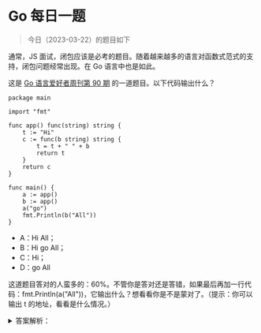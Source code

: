 # Go 每日一题

> 今日（2023-03-22）的题目如下

通常，JS 面试，闭包应该是必考的题目。随着越来越多的语言对函数式范式的支持，闭包问题经常出现。在 Go 语言中也是如此。

这是 [Go 语言爱好者周刊第 90 期](https://studygolang.com/topics/13470) 的一道题目。以下代码输出什么？


```golang
package main

import "fmt"

func app() func(string) string {
	t := "Hi"
	c := func(b string) string {
		t = t + " " + b
		return t
	}
	return c
}

func main() {
	a := app()
	b := app()
	a("go")
	fmt.Println(b("All"))
}
```

- A：Hi All；
- B：Hi go All；
- C：Hi；
- D：go All

这道题目答对的人蛮多的：60%。不管你是答对还是答错，如果最后再加一行代码：fmt.Println(a("All"))，它输出什么？想看看你是不是蒙对了。（提示：你可以输出 t 的地址，看看是什么情况。）

<details>
<summary>答案解析：</summary>
<div>

### 01 什么是闭包

维基百科对[闭包的定义](https://zh.wikipedia.org/wiki/%E9%97%AD%E5%8C%85_(%E8%AE%A1%E7%AE%97%E6%9C%BA%E7%A7%91%E5%AD%A6))：

> 在计算机科学中，闭包（英语：Closure），又称词法闭包（Lexical Closure）或函数闭包（function closures），是在支持头等函数的编程语言中实现词法绑定的一种技术。闭包在实现上是一个结构体，它存储了一个函数（通常是其入口地址）和一个关联的环境（相当于一个符号查找表）。环境里是若干对符号和值的对应关系，它既要包括约束变量（该函数内部绑定的符号），也要包括自由变量（在函数外部定义但在函数内被引用），有些函数也可能没有自由变量。闭包跟函数最大的不同在于，当捕捉闭包的时候，它的自由变量会在捕捉时被确定，这样即便脱离了捕捉时的上下文，它也能照常运行。捕捉时对于值的处理可以是值拷贝，也可以是名称引用，这通常由语言设计者决定，也可能由用户自行指定（如 C++）。

关于（函数）闭包，有几个关键点：

- 函数是一等公民；
- 闭包所处环境，可以引用环境里的值；

问到什么是闭包时，网上一般这么回答的：

> 在支持函数是一等公民的语言中，一个函数的返回值是另一个函数，被返回的函数可以访问父函数内的变量，当这个被返回的函数在外部执行时，就产生了闭包。

所以，上面题目中，函数 app 的返回值是另一个函数，因此产生了闭包。

### 02 Go 中的闭包

Go 中的函数是一等公民，之前写过一篇文章：[函数是一等公民，这到底在说什么？](https://mp.weixin.qq.com/s/H3iuhkvQWonZbi7AzmokSA)

日常开发中，闭包是很常见的。举几个例子。

#### 标准库

在 net/http 包中的函数 ProxyURL，实现如下：

```golang
// ProxyURL returns a proxy function (for use in a Transport)
// that always returns the same URL.
func ProxyURL(fixedURL *url.URL) func(*Request) (*url.URL, error) {
	return func(*Request) (*url.URL, error) {
		return fixedURL, nil
	}
}
```

它的返回值是另一个函数，签名是：

```golang
func(*Request) (*url.URL, error)
```

在返回的函数中，引用了父函数（ProxyURL）的参数 fixedURL，因此这是闭包。

#### Web 中间件

在 Web 开发中，中间件一般都会使用闭包。比如 Echo 框架中的一个中间件：

```golang
// BasicAuthWithConfig returns an BasicAuth middleware with config.
// See `BasicAuth()`.
func BasicAuthWithConfig(config BasicAuthConfig) echo.MiddlewareFunc {
	// Defaults
	if config.Validator == nil {
		panic("echo: basic-auth middleware requires a validator function")
	}
  ...
	return func(next echo.HandlerFunc) echo.HandlerFunc {
		return func(c echo.Context) error {
			/// 省略很多代码
      ...
		}
	}
}
```

首先，echo.MiddlewareFunc 是一个函数：

```golang
type MiddlewareFunc func(HandlerFunc) HandlerFunc
```

而 echo.HandlerFunc 也是一个函数：

```golang
type HandlerFunc func(Context) error
```

所以，上面的函数嵌套了几层，是典型的闭包。

#### 这是闭包吗？

在 Go 中不支持函数嵌套定义，函数内嵌套函数，必须通过匿名函数的形式。匿名函数在 Go 中是很常见的，比如开启一个 goroutine，通常通过匿名函数。

现在有一个问题，以下代码是闭包吗？

```golang
package main

import (  
    "fmt"
)

func main() {  
    a := 5
    func() {
        fmt.Println("a =", a)
    }()
}
```

如果按照上面网上一般的回答，这不是闭包，因为并没有返回函数。但按照维基百科的定义，这个属于闭包。有没有其他证据呢？

在 Go 语言规范中，关于函数字面值（匿名函数）有这么一句话：

> Function literals are closures: they may refer to variables defined in a surrounding function. Those variables are then shared between the surrounding function and the function literal, and they survive as long as they are accessible.

也就是说，函数字面值（匿名函数）是闭包，它们可以引用外层函数定义的变量。

此外，在官方 FAQ 中有这样的说明：

[What happens with closures running as goroutines?](https://docs.studygolang.com/doc/faq#closures_and_goroutines)

例子是：

```golang
func main() {
    done := make(chan bool)

    values := []string{"a", "b", "c"}
    for _, v := range values {
        go func() {
            fmt.Println(v)
            done <- true
        }()
    }

    // wait for all goroutines to complete before exiting
    for _ = range values {
        <-done
    }
}
```

这是 Go 中很常见的代码（很容易写错的），FAQ 称开启 goroutine 的那个匿名函数是一个闭包。

### 03 汇编看看实现

回到开始的题目，我们通过汇编看看，Go 闭包的实现，是不是按照维基百科说的，「闭包在实现上是一个结构体，它存储了一个函数（通常是其入口地址）和一个关联的环境（相当于一个符号查找表）」。

```shell
$ go tool compile -S main.go
```

看关键代码：

```asm
0x0000 00000 (main.go:5)	TEXT	"".app(SB), ABIInternal, $24-8
0x0000 00000 (main.go:5)	MOVQ	(TLS), CX
0x0009 00009 (main.go:5)	CMPQ	SP, 16(CX)
0x000d 00013 (main.go:5)	PCDATA	$0, $-2
0x000d 00013 (main.go:5)	JLS	96
0x000f 00015 (main.go:5)	PCDATA	$0, $-1
0x000f 00015 (main.go:5)	SUBQ	$24, SP
0x0013 00019 (main.go:5)	MOVQ	BP, 16(SP)
0x0018 00024 (main.go:5)	LEAQ	16(SP), BP
0x001d 00029 (main.go:5)	FUNCDATA	$0, gclocals·2a5305abe05176240e61b8620e19a815(SB)
0x001d 00029 (main.go:5)	FUNCDATA	$1, gclocals·33cdeccccebe80329f1fdbee7f5874cb(SB)
0x001d 00029 (main.go:7)	LEAQ	type.noalg.struct { F uintptr; "".t string }(SB), AX
0x0024 00036 (main.go:7)	MOVQ	AX, (SP)
0x0028 00040 (main.go:7)	PCDATA	$1, $0
0x0028 00040 (main.go:7)	CALL	runtime.newobject(SB)
0x002d 00045 (main.go:7)	MOVQ	8(SP), AX
0x0032 00050 (main.go:7)	LEAQ	"".app.func1(SB), CX
0x0039 00057 (main.go:7)	MOVQ	CX, (AX)
0x003c 00060 (main.go:7)	MOVQ	$2, 16(AX)
0x0044 00068 (main.go:7)	LEAQ	go.string."Hi"(SB), CX
0x004b 00075 (main.go:7)	MOVQ	CX, 8(AX)
0x004f 00079 (main.go:10)	MOVQ	AX, "".~r0+32(SP)
0x0054 00084 (main.go:10)	MOVQ	16(SP), BP
0x0059 00089 (main.go:10)	ADDQ	$24, SP
0x005d 00093 (main.go:10)	RET
0x005e 00094 (main.go:10)	NOP
```

其中 `LEAQ type.noalg.struct { F uintptr; "".t string }(SB), AX` 这行表明 Go 对闭包的实现和维基百科说的类似。

现在看看下面这种是不是这么实现的：

```golang
package main

import (  
    "fmt"
)

func main() {  
    a := 5
    func() {
        fmt.Println("a =", a)
    }()
}
```

看看汇编

```bash
$ go tool compile -S test.go
```

```asm
"".main.func1 STEXT size=215 args=0x8 locals=0x50 funcid=0x0
  0x0000 00000 (test.go:9)	TEXT	"".main.func1(SB), ABIInternal, $80-8
  0x0000 00000 (test.go:9)	MOVQ	(TLS), CX
  0x0009 00009 (test.go:9)	CMPQ	SP, 16(CX)
  0x000d 00013 (test.go:9)	PCDATA	$0, $-2
  0x000d 00013 (test.go:9)	JLS	205
  0x0013 00019 (test.go:9)	PCDATA	$0, $-1
  0x0013 00019 (test.go:9)	SUBQ	$80, SP
  0x0017 00023 (test.go:9)	MOVQ	BP, 72(SP)
  0x001c 00028 (test.go:9)	LEAQ	72(SP), BP
  0x0021 00033 (test.go:9)	FUNCDATA	$0, gclocals·69c1753bd5f81501d95132d08af04464(SB)
  0x0021 00033 (test.go:9)	FUNCDATA	$1, gclocals·9fb7f0986f647f17cb53dda1484e0f7a(SB)
  0x0021 00033 (test.go:10)	MOVQ	"".a+88(SP), AX
  0x0026 00038 (test.go:10)	MOVQ	AX, (SP)
  0x002a 00042 (test.go:10)	PCDATA	$1, $0
  0x002a 00042 (test.go:10)	CALL	runtime.convT64(SB)
  0x002f 00047 (test.go:10)	MOVQ	8(SP), AX
  0x0034 00052 (test.go:10)	MOVQ	AX, ""..autotmp_21+64(SP)
  0x0039 00057 (test.go:10)	LEAQ	type.[2]interface {}(SB), CX
  0x0040 00064 (test.go:10)	MOVQ	CX, (SP)
  0x0044 00068 (test.go:10)	PCDATA	$1, $1
  0x0044 00068 (test.go:10)	CALL	runtime.newobject(SB)
  0x0049 00073 (test.go:10)	MOVQ	8(SP), AX
  0x004e 00078 (test.go:10)	LEAQ	type.string(SB), CX
  0x0055 00085 (test.go:10)	MOVQ	CX, (AX)
  0x0058 00088 (test.go:10)	LEAQ	""..stmp_1(SB), CX
  0x005f 00095 (test.go:10)	MOVQ	CX, 8(AX)
  0x0063 00099 (test.go:10)	LEAQ	type.int(SB), CX
  0x006a 00106 (test.go:10)	MOVQ	CX, 16(AX)
  0x006e 00110 (test.go:10)	PCDATA	$0, $-2
  0x006e 00110 (test.go:10)	CMPL	runtime.writeBarrier(SB), $0
  0x0075 00117 (test.go:10)	JNE	189
  0x0077 00119 (test.go:10)	MOVQ	""..autotmp_21+64(SP), CX
  0x007c 00124 (test.go:10)	MOVQ	CX, 24(AX)
  0x0080 00128 (test.go:10)	PCDATA	$0, $-1
  0x0080 00128 (test.go:10)	PCDATA	$1, $-1
```

发现并没有这样的结构体，可见 Go 对这种情况做了特殊处理，因为它不是重复使用的匿名函数。

### 04 总结

通过以上的讲解，对闭包应该有了更清晰的认识。如果面试中再被问到闭包，你可以这么回答：

> 对闭包来说，函数在该语言中得是一等公民。一般来说，一个函数返回另外一个函数，这个被返回的函数可以引用外层函数的局部变量，这形成了一个闭包。通常，闭包通过一个结构体来实现，它存储一个函数和一个关联的上下文环境。但 Go 语言中，匿名函数就是一个闭包，它可以直接引用外部函数的局部变量，因为 Go 规范和 FAQ 都这么说了。

面试官会不会被你惊到：原来如此，后一种说法我之前没有注意过。

> 4 月 14 日更新：
>
> 来自微信公众号的读者 **gopher **留言：
>
> noalg 代表不会生成 equal 和 hash 函数，因为闭包的 struct 是匿名的，不存在比较或者作为 key 的场景。
> F uintptr 更准确的说应该是 .F uintptr，编译器生成的符号大部分都是.开头的。
> "".t string 表示捕获了一个 string 类型的变量 t，而且是 by value 而不是 by reference，因为"We use value capturing for values <= 128 bytes that are never reassigned after capturing (effectively constant)."。
> 通过 (func)(*struct) 的类型转换，即可通过 .F 找到对应的函数。
> 题外话：closure 通过 struct 实现只是为了 GC 更友好，另外匿名 struct 是为了不同的 package 共用 struct 的可能性。

答案解析来自：[https://polarisxu.studygolang.com/posts/go/action/go-closure/](https://polarisxu.studygolang.com/posts/go/action/go-closure/)

---

### 2楼

通常情况下，闭包是一个返回函数的函数，同时这个被返回的函数中引用了外层函数的局部变量。闭包由一个结构体实现的，它存储了一个函数和其关联的上下文环境。但在Go语言中，一个匿名函数就是一个闭包。


### 23楼

A：Hi All； a b 是两个不同实例吧？ fmt.Println(a("All")) --> hi go all

### 24楼

这不是内存逃逸么



### 27楼

我个人认为闭包就是反作用域



</div>
</details>

